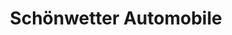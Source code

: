---
title: "Schönwetter Automobile"
url: /schwabmuenchen/schoenwetter-automobile/
shop: Autohaus
---